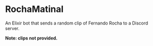 # RochaMatinal

An Elixir bot that sends a random clip of Fernando Rocha to a Discord server.

**Note: clips not provided.**
